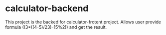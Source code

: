 # calculator-backend

This project is the backed for calculator-frotent project. Allows user provide formula ((3*((4-5)/23)-15%2)) and get the result.
